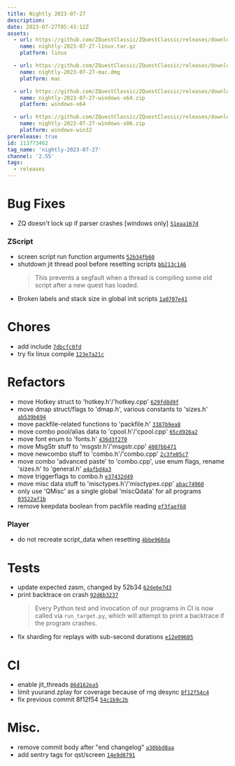 ```yaml
---
title: Nightly 2023-07-27
description: 
date: 2023-07-27T05:43:12Z
assets: 
  - url: https://github.com/ZQuestClassic/ZQuestClassic/releases/download/nightly-2023-07-27/nightly-2023-07-27-linux.tar.gz
    name: nightly-2023-07-27-linux.tar.gz
    platform: linux

  - url: https://github.com/ZQuestClassic/ZQuestClassic/releases/download/nightly-2023-07-27/nightly-2023-07-27-mac.dmg
    name: nightly-2023-07-27-mac.dmg
    platform: mac

  - url: https://github.com/ZQuestClassic/ZQuestClassic/releases/download/nightly-2023-07-27/nightly-2023-07-27-windows-x64.zip
    name: nightly-2023-07-27-windows-x64.zip
    platform: windows-x64

  - url: https://github.com/ZQuestClassic/ZQuestClassic/releases/download/nightly-2023-07-27/nightly-2023-07-27-windows-x86.zip
    name: nightly-2023-07-27-windows-x86.zip
    platform: windows-win32
prerelease: true
id: 113773462
tag_name: 'nightly-2023-07-27'
channel: '2.55'
tags:
  - releases
---
```


# Bug Fixes

- ZQ doesn't lock up if parser crashes [windows only] [`51eaa167d`](https://github.com/ArmageddonGames/ZQuestClassic/commit/51eaa167d8d517b7d9cc6f4c32c9ee101c529b42)

### ZScript

- screen script run function arguments [`52b34fb60`](https://github.com/ArmageddonGames/ZQuestClassic/commit/52b34fb608d2e40646fbc64bf6629a2bf340aa2d)
- shutdown jit thread pool before resetting scripts [`bb213c146`](https://github.com/ArmageddonGames/ZQuestClassic/commit/bb213c146a4040ee227358e0867060ee2f0ebd3f)
   &nbsp;
   >This prevents a segfault when a thread is compiling some old script
   >after a new quest has loaded.
- Broken labels and stack size in global init scripts [`1a0707e41`](https://github.com/ArmageddonGames/ZQuestClassic/commit/1a0707e415a4e37e682bc8e24f2caf8260b4a96d)

# Chores

- add include [`7dbcfc0fd`](https://github.com/ArmageddonGames/ZQuestClassic/commit/7dbcfc0fd647ab798fc4f4906db5bdb75b441217)
- try fix linux compile [`123e7a21c`](https://github.com/ArmageddonGames/ZQuestClassic/commit/123e7a21cd4754a38aab83a0bc47c50a8d4af0ae)

# Refactors

- move Hotkey struct to 'hotkey.h'/'hotkey.cpp' [`629fd8d9f`](https://github.com/ArmageddonGames/ZQuestClassic/commit/629fd8d9fa7ccd1c6d16c56f7f234ce974e948bd)
- move dmap struct/flags to 'dmap.h', various constants to 'sizes.h' [`ab539b694`](https://github.com/ArmageddonGames/ZQuestClassic/commit/ab539b69492a889cc4af02b71473e86a7bca07ad)
- move packfile-related functions to 'packfile.h' [`3387b9ea8`](https://github.com/ArmageddonGames/ZQuestClassic/commit/3387b9ea8daf5865d378a06b8c63889500d47d2f)
- move combo pool/alias data to 'cpool.h'/'cpool.cpp' [`65cd926a2`](https://github.com/ArmageddonGames/ZQuestClassic/commit/65cd926a2db9441a40bcfcbd3e1204246788024e)
- move font enum to 'fonts.h' [`436d3f270`](https://github.com/ArmageddonGames/ZQuestClassic/commit/436d3f270f076cce443b9e995dcb3c9a66f8e2b9)
- move MsgStr stuff to 'msgstr.h'/'msgstr.cpp' [`4007bb471`](https://github.com/ArmageddonGames/ZQuestClassic/commit/4007bb4714624d4a41706ed59dff5aadf0603658)
- move newcombo stuff to 'combo.h'/'combo.cpp' [`2c3fe05c7`](https://github.com/ArmageddonGames/ZQuestClassic/commit/2c3fe05c762983aa28f59406a4cdc1fa79d3be40)
- move combo 'advanced paste' to 'combo.cpp', use enum flags, rename 'sizes.h' to 'general.h' [`a4afbd4a3`](https://github.com/ArmageddonGames/ZQuestClassic/commit/a4afbd4a38de2b8cedf5e4603972a5846bf55cb1)
- move triggerflags to combo.h [`e37432d49`](https://github.com/ArmageddonGames/ZQuestClassic/commit/e37432d498ced99747897a0ddb5a09ff64d299ce)
- move misc data stuff to 'misctypes.h'/'misctypes.cpp' [`abac74960`](https://github.com/ArmageddonGames/ZQuestClassic/commit/abac749605e7f9594106a4ba54841f78040fadc4)
- only use 'QMisc' as a single global 'miscQdata' for all programs [`03522af1b`](https://github.com/ArmageddonGames/ZQuestClassic/commit/03522af1b076627126db92beb1ec418faeb9af3a)
- remove keepdata boolean from packfile reading [`ef3faef68`](https://github.com/ArmageddonGames/ZQuestClassic/commit/ef3faef68624584eab39574021b97ec16a925653)

### Player

- do not recreate script_data when resetting [`4bbe968da`](https://github.com/ArmageddonGames/ZQuestClassic/commit/4bbe968daa285d0693b2501a15f62de3f1b307ec)

# Tests

- update expected zasm, changed by 52b34 [`62de6e7d3`](https://github.com/ArmageddonGames/ZQuestClassic/commit/62de6e7d32a40125f7023c0b72ef6db50fa13a43)
- print backtrace on crash [`92d6b3237`](https://github.com/ArmageddonGames/ZQuestClassic/commit/92d6b3237c6f628e0d04cab3a13efb6465f67cda)
   &nbsp;
   >Every Python test and invocation of our programs in CI is now called
   >via `run_target.py`, which will attempt to print a backtrace if the
   >program crashes.
- fix sharding for replays with sub-second durations [`e12e09605`](https://github.com/ArmageddonGames/ZQuestClassic/commit/e12e0960529c8d77599c907b7437431177477766)

# CI

- enable jit_threads [`86d162ea5`](https://github.com/ArmageddonGames/ZQuestClassic/commit/86d162ea5188886094afedd97090fddb3a02158e)
- limit yuurand.zplay for coverage because of rng desync [`8f12f54c4`](https://github.com/ArmageddonGames/ZQuestClassic/commit/8f12f54c4ce30c9c826f8da1e39e1043bc60459f)
- fix previous commit 8f12f54 [`54c1b9c2b`](https://github.com/ArmageddonGames/ZQuestClassic/commit/54c1b9c2b73155823190d1385c102162ec558b45)

# Misc.

- remove commit body after "end changelog" [`a30bbd8aa`](https://github.com/ArmageddonGames/ZQuestClassic/commit/a30bbd8aa6f5535d488aca5b9461956022cd7dad)
- add sentry tags for qst/screen [`14e9d8791`](https://github.com/ArmageddonGames/ZQuestClassic/commit/14e9d8791b1e4400f349aaa0d9c06add6b2c4a9b)
